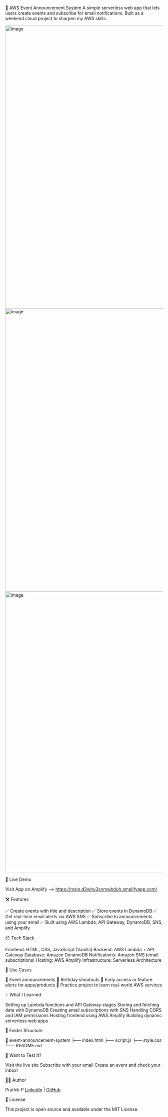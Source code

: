 📢 AWS Event Announcement System
A simple serverless web app that lets users create events and subscribe for email notifications. Built as a weekend cloud project to sharpen my AWS skills.

<img width="1919" height="901" alt="image" src="https://github.com/user-attachments/assets/50baa333-cddc-4ac3-a49a-3e9e2ade5104" />

<img width="1919" height="903" alt="image" src="https://github.com/user-attachments/assets/316b56e8-07a3-4913-91af-9f68f5367947" />

<img width="1918" height="894" alt="image" src="https://github.com/user-attachments/assets/c0808749-312e-47e9-a4b1-216658634551" />

🚀 Live Demo

 Visit App on Amplify --> https://main.d2whu3snmwbduh.amplifyapp.com/

🛠️ Features

✅ Create events with title and description
✅ Store events in DynamoDB
✅ Get real-time email alerts via AWS SNS
✅ Subscribe to announcements using your email
✅ Built using AWS Lambda, API Gateway, DynamoDB, SNS, and Amplify

📦 Tech Stack

Frontend: HTML, CSS, JavaScript (Vanilla)
Backend: AWS Lambda + API Gateway
Database: Amazon DynamoDB
Notifications: Amazon SNS (email subscriptions)
Hosting: AWS Amplify
Infrastructure: Serverless Architecture

📘 Use Cases

🔔 Event announcements
🎉 Birthday shoutouts
🧪 Early access or feature alerts for apps/products
🧠 Practice project to learn real-world AWS services

💡 What I Learned

Setting up Lambda functions and API Gateway stages
Storing and fetching data with DynamoDB
Creating email subscriptions with SNS
Handling CORS and IAM permissions
Hosting frontend using AWS Amplify
Building dynamic serverless web apps

📂 Folder Structure

📁 event-announcement-system
├── index.html
├── script.js
├── style.css
└── README.md

📩 Want to Test It?

Visit the live site
Subscribe with your email
Create an event and check your inbox!

🧑‍💻 Author

Prathik P
[LinkedIn](https://linkedin.com/in/prathik-p) | [GitHub](https://github.com/itsprathik)

📝 License

This project is open source and available under the MIT License.

